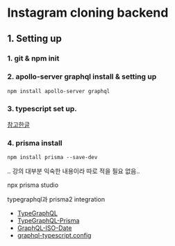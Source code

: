 # Instagram cloning backend

## 1. Setting up

### 1. git & npm init

### 2. apollo-server graphql install & setting up

<code>npm install apollo-server graphql</code>

### 3. typescript set up.

[참고한글](https://velog.io/@y1andyu/TypeScript-Express-node.js-%EC%84%A4%EC%A0%95%ED%95%98%EA%B8%B0)

### 4. prisma install

<code>npm install prisma --save-dev</code>

.. 강의 대부분 익숙한 내용이라 따로 적을 필요 없음..

npx prisma studio

typegraphql과 prisma2 integration

- [TypeGraphQL](https://typegraphql.com/docs/prisma.html)
- [TypeGraphQL-Prisma](https://www.npmjs.com/package/typegraphql-prisma)
- [GraphQL-ISO-Date](https://www.npmjs.com/package/graphql-iso-date)
- [graphql-typescript.config](https://github.com/MichalLytek/type-graphql/blob/master/tsconfig.json)
